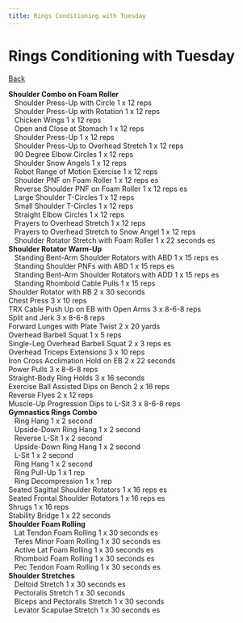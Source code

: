 ```yaml
---
title: Rings Conditioning with Tuesday
---
```


# Rings Conditioning with Tuesday

[Back](./index)

**Shoulder Combo on Foam Roller**<br>
&nbsp;&nbsp;&nbsp;Shoulder Press-Up with Circle 1 x 12 reps<br>
&nbsp;&nbsp;&nbsp;Shoulder Press-Up with Rotation 1 x 12 reps<br>
&nbsp;&nbsp;&nbsp;Chicken Wings 1 x 12 reps<br>
&nbsp;&nbsp;&nbsp;Open and Close at Stomach 1 x 12 reps<br>
&nbsp;&nbsp;&nbsp;Shoulder Press-Up 1 x 12 reps<br>
&nbsp;&nbsp;&nbsp;Shoulder Press-Up to Overhead Stretch 1 x 12 reps<br>
&nbsp;&nbsp;&nbsp;90 Degree Elbow Circles 1 x 12 reps<br>
&nbsp;&nbsp;&nbsp;Shoulder Snow Angels 1 x 12 reps<br>
&nbsp;&nbsp;&nbsp;Robot Range of Motion Exercise 1 x 12 reps<br>
&nbsp;&nbsp;&nbsp;Shoulder PNF on Foam Roller 1 x 12 reps es<br>
&nbsp;&nbsp;&nbsp;Reverse Shoulder PNF on Foam Roller 1 x 12 reps es<br>
&nbsp;&nbsp;&nbsp;Large Shoulder T-Circles 1 x 12 reps<br>
&nbsp;&nbsp;&nbsp;Small Shoulder T-Circles 1 x 12 reps<br>
&nbsp;&nbsp;&nbsp;Straight Elbow Circles 1 x 12 reps<br>
&nbsp;&nbsp;&nbsp;Prayers to Overhead Stretch 1 x 12 reps<br>
&nbsp;&nbsp;&nbsp;Prayers to Overhead Stretch to Snow Angel 1 x 12 reps<br>
&nbsp;&nbsp;&nbsp;Shoulder Rotator Stretch with Foam Roller 1 x 22 seconds es<br>
**Shoulder Rotator Warm-Up**<br>
&nbsp;&nbsp;&nbsp;Standing Bent-Arm Shoulder Rotators with ABD 1 x 15 reps es<br>
&nbsp;&nbsp;&nbsp;Standing Shoulder PNFs with ABD 1 x 15 reps es<br>
&nbsp;&nbsp;&nbsp;Standing Bent-Arm Shoulder Rotators with ADD 1 x 15 reps es<br>
&nbsp;&nbsp;&nbsp;Standing Rhomboid Cable Pulls 1 x 15 reps<br>
Shoulder Rotator with RB 2 x 30 seconds<br>
Chest Press 3 x 10 reps<br>
TRX Cable Push Up on EB with Open Arms 3 x 8-6-8 reps<br>
Split and Jerk 3 x 8-6-8 reps<br>
Forward Lunges with Plate Twist 2 x 20 yards<br>
Overhead Barbell Squat 1 x 5 reps<br>
Single-Leg Overhead Barbell Squat 2 x 3 reps es<br>
Overhead Triceps Extensions 3 x 10 reps<br>
Iron Cross Acclimation Hold on EB 2 x 22 seconds<br>
Power Pulls 3 x 8-6-8 reps<br>
Straight-Body Ring Holds 3 x 16 seconds<br>
Exercise Ball Assisted Dips on Bench 2 x 16 reps<br>
Reverse Flyes 2 x 12 reps<br>
Muscle-Up Progression Dips to L-Sit 3 x 8-6-8 reps<br>
**Gymnastics Rings Combo**<br>
&nbsp;&nbsp;&nbsp;Ring Hang 1 x 2 second<br>
&nbsp;&nbsp;&nbsp;Upside-Down Ring Hang 1 x 2 second<br>
&nbsp;&nbsp;&nbsp;Reverse L-Sit 1 x 2 second<br>
&nbsp;&nbsp;&nbsp;Upside-Down Ring Hang 1 x 2 second<br>
&nbsp;&nbsp;&nbsp;L-Sit 1 x 2 second<br>
&nbsp;&nbsp;&nbsp;Ring Hang 1 x 2 second<br>
&nbsp;&nbsp;&nbsp;Ring Pull-Up 1 x 1 rep<br>
&nbsp;&nbsp;&nbsp;Ring Decompression 1 x 1 rep<br>
Seated Sagittal Shoulder Rotators 1 x 16 reps es<br>
Seated Frontal Shoulder Rotators 1 x 16 reps es<br>
Shrugs 1 x 16 reps<br>
Stability Bridge 1 x 22 seconds<br>
**Shoulder Foam Rolling**<br>
&nbsp;&nbsp;&nbsp;Lat Tendon Foam Rolling 1 x 30 seconds es<br>
&nbsp;&nbsp;&nbsp;Teres Minor Foam Rolling 1 x 30 seconds es<br>
&nbsp;&nbsp;&nbsp;Active Lat Foam Rolling 1 x 30 seconds es<br>
&nbsp;&nbsp;&nbsp;Rhomboid Foam Rolling 1 x 30 seconds es<br>
&nbsp;&nbsp;&nbsp;Pec Tendon Foam Rolling 1 x 30 seconds es<br>
**Shoulder Stretches**<br>
&nbsp;&nbsp;&nbsp;Deltoid Stretch 1 x 30 seconds es<br>
&nbsp;&nbsp;&nbsp;Pectoralis Stretch 1 x 30 seconds<br>
&nbsp;&nbsp;&nbsp;Biceps and Pectoralis Stretch 1 x 30 seconds<br>
&nbsp;&nbsp;&nbsp;Levator Scapulae Stretch 1 x 30 seconds es<br>
